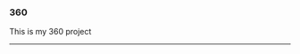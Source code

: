 ### 360

This is my 360 project

<script src="//360.vizor.io/scripts/embed.js" data-vizorurl="https://360.vizor.io/embed/v/7rkxa" ></script>

***
